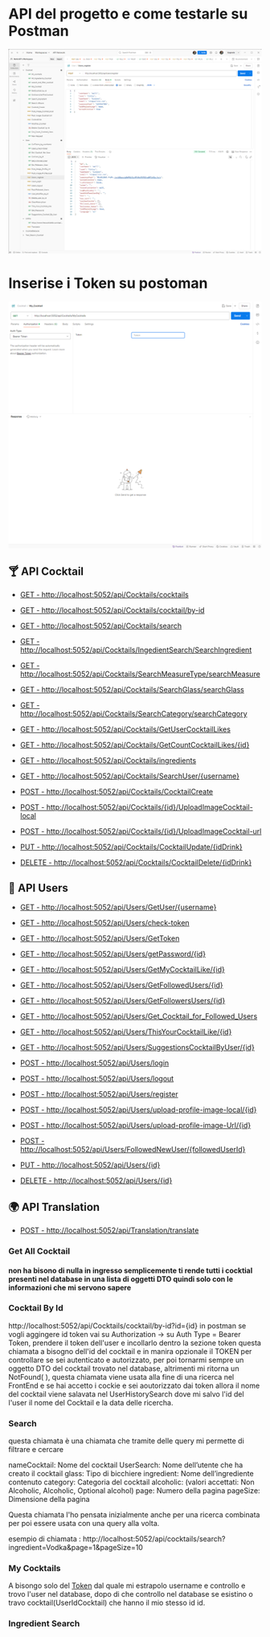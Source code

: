 # API del progetto e come testarle su Postman

![Img](./src/Postman.png)

# Inserise i Token su postoman 

![Img](./src/TokenPostman.png)

## 🍸 API Cocktail
- [GET - http://localhost:5052/api/Cocktails/cocktails](#get-all-cocktail)
- [GET - http://localhost:5052/api/Cocktails/cocktail/by-id](#cocktail-by-id)
- [GET - http://localhost:5052/api/Cocktails/search](#my-cocktails)
- [GET - http://localhost:5052/api/Cocktails/IngedientSearch/SearchIngredient](#)
- [GET - http://localhost:5052/api/Cocktails/SearchMeasureType/searchMeasure](#)
- [GET - http://localhost:5052/api/Cocktails/SearchGlass/searchGlass](#)
- [GET - http://localhost:5052/api/Cocktails/SearchCategory/searchCategory](#)
- [GET - http://localhost:5052/api/Cocktails/GetUserCocktailLikes](#)
- [GET - http://localhost:5052/api/Cocktails/GetCountCocktailLikes/{id}](#)
- [GET - http://localhost:5052/api/Cocktails/ingredients](#)
- [GET - http://localhost:5052/api/Cocktails/SearchUser/{username}](#)

- [POST - http://localhost:5052/api/Cocktails/CocktailCreate](#)
- [POST - http://localhost:5052/api/Cocktails/{id}/UploadImageCocktail-local](#)
- [POST - http://localhost:5052/api/Cocktails/{id}/UploadImageCocktail-url](#)

- [PUT - http://localhost:5052/api/Cocktails/CocktailUpdate/{idDrink}](#)

- [DELETE - http://localhost:5052/api/Cocktails/CocktailDelete/{idDrink}](#)

## 👤 API Users
- [GET - http://localhost:5052/api/Users/GetUser/{username}](#)
- [GET - http://localhost:5052/api/Users/check-token](#)
- [GET - http://localhost:5052/api/Users/GetToken](#)
- [GET - http://localhost:5052/api/Users/getPassword/{id}](#)
- [GET - http://localhost:5052/api/Users/GetMyCocktailLike/{id}](#)
- [GET - http://localhost:5052/api/Users/GetFollowedUsers/{id}](#)
- [GET - http://localhost:5052/api/Users/GetFollowersUsers/{id}](#)
- [GET - http://localhost:5052/api/Users/Get_Cocktail_for_Followed_Users](#)
- [GET - http://localhost:5052/api/Users/ThisYourCocktailLike/{id}](#)
- [GET - http://localhost:5052/api/Users/SuggestionsCocktailByUser/{id}](#)

- [POST - http://localhost:5052/api/Users/login](#)
- [POST - http://localhost:5052/api/Users/logout](#)
- [POST - http://localhost:5052/api/Users/register](#)
- [POST - http://localhost:5052/api/Users/upload-profile-image-local/{id}](#)
- [POST - http://localhost:5052/api/Users/upload-profile-image-Url/{id}](#)
- [POST - http://localhost:5052/api/Users/FollowedNewUser/{followedUserId}](#)

- [PUT - http://localhost:5052/api/Users/{id}](#)

- [DELETE - http://localhost:5052/api/Users/{id}](#)

## 🌍 API Translation
- [POST - http://localhost:5052/api/Translation/translate](#)


### Get All Cocktail

#### non ha bisono di nulla in ingresso semplicemente ti rende tutti i cocktial presenti nel database in una lista di oggetti DTO quindi solo con le informazioni che mi servono sapere

### Cocktail By Id

http://localhost:5052/api/Cocktails/cocktail/by-id?id={id} 
in postman se vogli aggingere id token vai su Authorization -> su Auth Type = Bearer Token, prendere il token dell'user e incollarlo dentro la sezione token
questa chiamata a bisogno dell'id del cocktail e in manira opzionale il TOKEN per controllare se sei autenticato e autorizzato, per poi tornarmi sempre un oggetto DTO del cocktail trovato nel database, altrimenti mi ritorna un NotFound( ), questa chiamata viene usata alla fine di una ricerca nel FrontEnd e se hai accetto i cockie e sei aoutorizzato dai token allora il nome del cocktail viene salavata nel UserHistorySearch dove mi salvo l'id del l'user il nome del Cocktail e la data delle ricercha.

### Search

questa chiamata è una chiamata che tramite delle query mi permette di filtrare e cercare

nameCocktail: Nome del cocktail
UserSearch: Nome dell’utente che ha creato il cocktail
glass: Tipo di bicchiere
ingredient: Nome dell’ingrediente contenuto
category: Categoria del cocktail
alcoholic: (valori accettati: Non Alcoholic, Alcoholic, Optional alcohol)
page: Numero della pagina
pageSize: Dimensione della pagina

Questa chiamata l'ho pensata inizialmente anche per una ricerca combinata per poi essere usata con una query alla volta.

esempio di chiamata :  http://localhost:5052/api/cocktails/search?ingredient=Vodka&page=1&pageSize=10

### My Cocktails

A bisongo solo del [Token](#inserise-i-token-su-postoman) dal quale mi estrapolo username e controllo e trovo l'user nel database, dopo di che controllo nel database se esistino o travo cocktail(UserIdCocktail) che hanno il mio stesso id id.

### Ingredient Search
